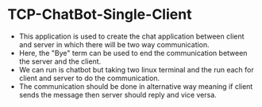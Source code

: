 # TCP-ChatBot-Single-Client
- This application is used to create the chat application between client and server in which there will be two way communication.
- Here, the "Bye" term can be used to end the communication between the server and the client.
- We can run is chatbot but taking two linux terminal and the run each for client and server to  do the communication.
- The communication should be done in alternative way meaning if client sends the message then server should reply and vice versa. 
